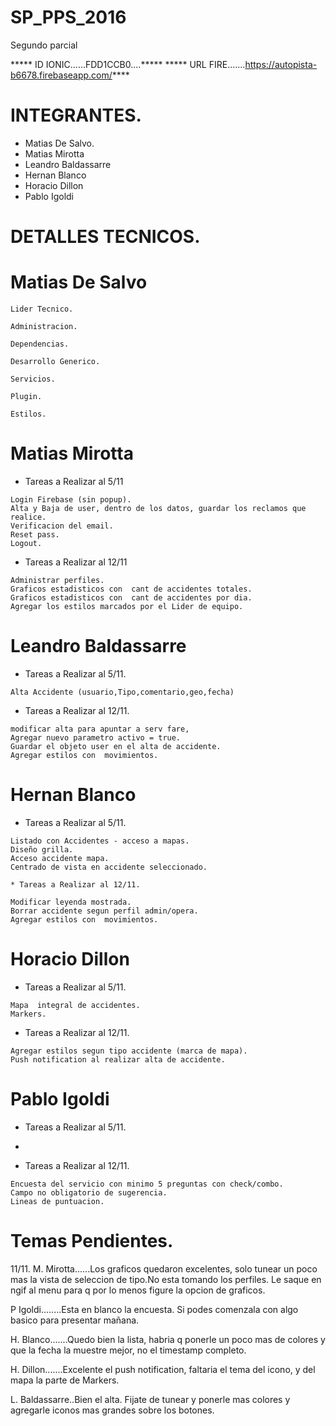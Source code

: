 # SP_PPS_2016
Segundo parcial

***** ID  IONIC......FDD1CCB0....*****
***** URL FIRE.......https://autopista-b6678.firebaseapp.com/****


#	INTEGRANTES.

   * Matias De Salvo.
   * Matias Mirotta
   * Leandro Baldassarre
   * Hernan Blanco
   * Horacio Dillon 
   * Pablo Igoldi	
  

# DETALLES TECNICOS.


#	Matias De Salvo

	Lider Tecnico.

	Administracion.

	Dependencias.

	Desarrollo Generico.

	Servicios. 

	Plugin.

	Estilos.


		
#	Matias Mirotta

   * Tareas a Realizar al 5/11

	Login Firebase (sin popup).
	Alta y Baja de user, dentro de los datos, guardar los reclamos que realice.
	Verificacion del email.
	Reset pass.
	Logout.

   * Tareas a Realizar al 12/11

	Administrar perfiles.
	Graficos estadisticos con  cant de accidentes totales.
	Graficos estadisticos con  cant de accidentes por dia. 
	Agregar los estilos marcados por el Lider de equipo.



#	Leandro Baldassarre

   * Tareas a Realizar al 5/11.

	Alta Accidente (usuario,Tipo,comentario,geo,fecha)

   * Tareas a Realizar al 12/11.

	modificar alta para apuntar a serv fare, 
	Agregar nuevo parametro activo = true.
	Guardar el objeto user en el alta de accidente.
	Agregar estilos con  movimientos.



#	Hernan Blanco

   * Tareas a Realizar al 5/11.

	Listado con Accidentes - acceso a mapas.
	Diseño grilla.
	Acceso accidente mapa.
	Centrado de vista en accidente seleccionado.

	* Tareas a Realizar al 12/11.

	Modificar leyenda mostrada.
	Borrar accidente segun perfil admin/opera.
	Agregar estilos con  movimientos.


#	Horacio Dillon 

   * Tareas a Realizar al 5/11.

	Mapa  integral de accidentes.
	Markers.

   * Tareas a Realizar al 12/11.

	Agregar estilos segun tipo accidente (marca de mapa).
	Push notification al realizar alta de accidente.


#  Pablo Igoldi	
  
   * Tareas a Realizar al 5/11.
   -

   * Tareas a Realizar al 12/11.

	Encuesta del servicio con minimo 5 preguntas con check/combo.
	Campo no obligatorio de sugerencia.
	Lineas de puntuacion.
	

# 	Temas Pendientes.
11/11.
M. Mirotta......Los graficos quedaron excelentes, solo tunear un poco mas la vista de seleccion de tipo.No esta tomando los perfiles. Le saque en ngif al menu para q por lo menos figure la opcion de graficos.

P Igoldi........Esta en blanco la encuesta. Si podes comenzala con algo basico para presentar mañana.

H. Blanco.......Quedo bien la lista, habria q ponerle un poco mas de colores y que la fecha la muestre mejor, no el timestamp completo.

H. Dillon.......Excelente el push notification, faltaria el tema del icono, y del mapa la parte de Markers.

L. Baldassarre..Bien el alta. Fijate de tunear y ponerle mas colores y agregarle iconos mas grandes sobre los botones.
